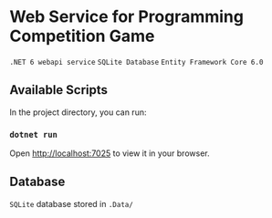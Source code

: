 # Web Service for Programming Competition Game

`.NET 6 webapi service`
`SQLite Database`
`Entity Framework Core 6.0`

## Available Scripts

In the project directory, you can run:

### `dotnet run`

Open [http://localhost:7025](http://localhost:7025) to view it in your browser.

## Database

`SQLite` database stored in `.Data/` 

